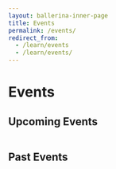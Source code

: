 ```yaml
---
layout: ballerina-inner-page
title: Events
permalink: /events/
redirect_from:
  - /learn/events
  - /learn/events/
---
```


<script src="/js/events.js"></script>
<link rel="stylesheet" href="/css/events-page.css">

<h1>Events</h1>

<!-- <h2>No upcoming events</h2> -->

<!-- ## Meetups -->

<!-- <table class="cEventTable cMeetupsList">
 <tr>
    <td class="cEventDateContainer"><span class="cEventDate">January 21, 2019 </span>6:30 PM to 8:30 PM
            <p class="cEventLocation">1061 Budapest, Paulay Ede u. 12. Budapest</p>
        </td>
        <td class="cEventDetail"><a target="_blank" href="https://www.meetup.com/Microservices-Budapest-Meetup/events/257128863/"><h4> Microservices Meetup</h4></a>
      </td>
        <td class="cEventURL"><a class="cEventRegistration" href="https://www.meetup.com/Microservices-Budapest-Meetup/events/257128863/" target="_blank">Register Now</a></td>
</tr>

</table>  -->

<!-- ## No upcoming events -->

<h2>Upcoming Events</h2>


<table class="cEventTable cConferencesList" style="width:100%;">      
                      <tr class="event-expiry" style="display:none" data-expiry="March 10, 2020 12:00:00">
                    <td class="cEventDateContainer"><span class="cEventDate">March 10, 2020</span>
                      <p class="cEventLocation">San Jose, California, USA</p>
                      </td>
                      <td class="cEventDetail"><a target="_blank" href="https://www.meetup.com/Kubernetes-for-Developers"><h4>Kubernetes for Developers Meetup</h4></a>
                          <h5>Ballerinas & Zebras in Kubernetes</h5>
                        <b>Lakmal Warusawithana,</b> Senior Director of Developer Relations, WSO2
                 </td>
               <td class="cEventURL"><a class="cEventRegistration" href="https://www.meetup.com/Kubernetes-for-Developers/events/268523459/" target="_blank">More Info</a></td> 
                  </tr>
                    <tr class="event-expiry" style="display:none" data-expiry="March 26, 2020 12:00:00">
                    <td class="cEventDateContainer"><span class="cEventDate">March 24 - 26, 2020</span>
                      <p class="cEventLocation">Vilnius, Lithuania</p>
                      </td>
                      <td class="cEventDetail"><a target="_blank" href="https://devopspro.lt/"><h4>DevOps Pro Europe 2020</h4></a>
                          <h5>[Talk] Ballerina: The Cloud-Native and DevOps Friendly Programming Language</h5>
                          <h5>[Workshop] Ballerina: Cloud Native Middleware as a Programming Language</h5>
                           <b>Anjana Fernando,</b> Director of Developer Relations, WSO2
                 </td>
               <td class="cEventURL"><a class="cEventRegistration" href="https://devopspro.lt/anjana-fernando/" target="_blank">More Info</a></td> 
                  </tr>
                  <tr class="event-expiry" style="display:none" data-expiry="May 05, 2020 12:00:00">
                    <td class="cEventDateContainer"><span class="cEventDate">May 4 - 5, 2020</span>
                      <p class="cEventLocation">Seattle, Washington, USA</p>
                      </td>
                      <td class="cEventDetail"><a target="_blank" href="https://www.developerweek.com/CloudEdition/"><h4>DeveloperWeek Seattle: Cloud Edition</h4></a>
                        <h5>Code to Kubernetes: Languages of Infrastructure</h5>
                            <b>Sameera Jayasoma,</b> Senior Director, WSO2
                 </td>
               <td class="cEventURL"><a class="cEventRegistration" href="https://qconsp.com/schedule/sp2020/tabular" target="_blank">More Info</a></td> 
                  </tr>
                <tr class="event-expiry" style="display:none" data-expiry="May 06, 2020 12:00:00">
                    <td class="cEventDateContainer"><span class="cEventDate">May 4 - 6, 2020</span>
                      <p class="cEventLocation">São Paulo, Brazil</p>
                      </td>
                      <td class="cEventDetail"><a target="_blank" href="https://qconsp.com/"><h4>QCon São Paulo</h4></a>
                        <h5></h5>
                            <b>Nuwan Bandara,</b> Senior Director - Solutions Architecture, WSO2
                 </td>
               <td class="cEventURL"><a class="cEventRegistration" href="https://qconsp.com/schedule/sp2020/tabular" target="_blank">More Info</a></td> 
                  </tr>
                  <tr class="event-expiry" style="display:none" data-expiry="May 28, 2020 12:00:00">
                    <td class="cEventDateContainer"><span class="cEventDate">May 28, 2020</span>
                      <p class="cEventLocation">San Diego, California, USA</p>
                      </td>
                      <td class="cEventDetail"><a target="_blank" href="https://www.meetup.com/San-Diego-Cloud-Native-Computing-Meetup"><h4>San Diego Cloud Native Computing Meetup</h4></a>
                        <h5>Ballerina – An Open-Source, Cloud-Native Programming Language for Microservices</h5>
                        <b>Anjana Fernando,</b> Director of Developer Relations, WSO2
                 </td>
               <td class="cEventURL"><a class="cEventRegistration" href="https://www.meetup.com/San-Diego-Cloud-Native-Computing-Meetup/events/268618473/" target="_blank">More Info</a></td> 
                  </tr>
                    <tr class="event-expiry" style="display:none" data-expiry="July 16, 2020 12:00:00">
                    <td class="cEventDateContainer"><span class="cEventDate">July 13 - 16, 2020</span>
                      <p class="cEventLocation">Portland, Oregano, USA</p>
                      </td>
                      <td class="cEventDetail"><a target="_blank" href="https://conferences.oreilly.com/oscon/oscon-or"><h4>O'Reilly Open Source Software Conference</h4></a>
                        <h5>Intensely Simplify Your Microservices Development with Ballerina</h5>
                        <b>Sameera Jayasoma,</b> Senior Director, WSO2
                 </td>
               <td class="cEventURL"><a class="cEventRegistration" href="https://conferences.oreilly.com/oscon/oscon-or/public/content/about" target="_blank">More Info</a></td> 
                  </tr>
  
                  
</table>

<h2>Past Events</h2>


<table class="cEventTable cConferencesList" style="width:100%;">  
                    <tr class="event-expiry" style="display:none" data-expiry="February 16, 2020 12:00:00">
                    <td class="cEventDateContainer"><span class="cEventDate">February 12 - 16, 2020</span>
                      <p class="cEventLocation">San Francisco, California, USA</p>
                      </td>
                      <td class="cEventDetail"><a target="_blank" href="https://www.developerweek.com/"><h4>DeveloperWeek 2020</h4></a>
                          <h5>Conquering Network-Distributed Applications Using the Ballerina Programming Language</h5>
                        <b>Anjana Fernando,</b> Director of Developer Relations, WSO2
                 </td>
               <td class="cEventURL"><a class="cEventRegistration" href="https://www.slideshare.net/BallerinaLang/developerweek-2020-conquering-network-distributed-applications-using-ballerina" target="_blank">View Slides</a></td> 
                  </tr>
                  <tr class="event-expiry" style="display:none" data-expiry="">
                    <td class="cEventDateContainer"><span class="cEventDate">December 12, 2019</span>
                      <p class="cEventLocation">Mountain View, California, USA</p>
                      </td>
                      <td class="cEventDetail"><a target="_blank" href="https://www.meetup.com/Silicon-Valley-Cloud-Native-and-Kubernetes-Meetup/events/265530711/"><h4>Cloud-Native and Kubernetes Meetup in Silicon Valley</h4></a>
                          <h5>An Introduction to the Ballerina Programming Language</h5>
                        <b>Anjana Fernando,</b> Director of Developer Relations - CTO Office, WSO2
                 </td>
               <td class="cEventURL"><a class="cEventRegistration" href="https://www.slideshare.net/BallerinaLang/cloudnative-and-kubernetes-meetup-in-silicon-valley-ballerina-cloud-native-programming-language" target="_blank">View Slides</a></td> 
                  </tr>
                  <tr class="event-expiry" style="display:none" data-expiry="">
                    <td class="cEventDateContainer"><span class="cEventDate">December 10 - 11, 2019</span>
                      <p class="cEventLocation">Paris, France</p>
                      </td>
                      <td class="cEventDetail"><a target="_blank" href="https://www.opensourcesummit.paris/"><h4>Paris Open Source Summit</h4></a>
                          <h5>Ballerina - A Modern Cloud-based Open Source Programming Language</h5>
                           <b>Paul Fremantle,</b> CTO and Co-founder, WSO2
                 </td>
               <td class="cEventURL"><a class="cEventRegistration" href="https://www.opensourcesummit.paris/" target="_blank">More Info</a></td> 
                  </tr>
                  <tr class="event-expiry" style="display:none" data-expiry="">
                    <td class="cEventDateContainer"><span class="cEventDate">December 5, 2019</span>
                      <p class="cEventLocation">San Jose, California, USA</p>
                      </td>
                      <td class="cEventDetail"><a target="_blank" href="https://www.meetup.com/downtown-san-jose-devops/events/265982303/"><h4>Downtown San Jose DevOps Meetup</h4></a>
                          <h5>Ballerina - A Programming Language for Cloud and DevOps</h5>
                        <b>Anjana Fernando,</b> Director of Developer Relations - CTO Office, WSO2
                 </td>
               <td class="cEventURL"><a class="cEventRegistration" href="https://www.slideshare.net/BallerinaLang/downtown-san-jose-devops-meetup-ballerina-a-programming-language-for-cloud-and-devops-221963732" target="_blank">View Slides</a></td> 
                  </tr>
                  <tr class="event-expiry" style="display:none" data-expiry="">
                    <td class="cEventDateContainer"><span class="cEventDate">November 7, 2019</span>
                      <p class="cEventLocation">London, UK</p>
                      </td>
                      <td class="cEventDetail"><a target="_blank" href="https://wso2.com/integration-summit/london-2019/"><h4>WSO2 Summit London</h4></a>
                          <h5>Ballerina — Cloud-native Middleware as a Programming Language</h5>
                        <b>Mauro Niewolski,</b> Senior Solutions Engineer, WSO2
                 </td>
               <td class="cEventURL"><a class="cEventRegistration" href="https://wso2.com/library/summit/2019/11/wso2-integration-summit-london-2019-ballerina-cloud-native-middleware-as-a-programming-language/" target="_blank">View Video</a></td> 
                  </tr>
                  <tr class="event-expiry" style="display:none" data-expiry="">
                    <td class="cEventDateContainer"><span class="cEventDate">November 5 - 7, 2019</span>
                      <p class="cEventLocation">Austin, Texas, USA</p>
                      </td>
                      <td class="cEventDetail"><a target="_blank" href="https://developerweekaustin2019.sched.com/"><h4>DeveloperWeek Austin</h4></a>
                          <h5>Microservices in Practice with Ballerina, Kubernetes and Istio</h5>
                        <b>Lakmal Warusawithana,</b> Senior Director of Developer Relations - CTO Office, WSO2
                 </td>
               <td class="cEventURL"><a class="cEventRegistration" href="https://www.slideshare.net/BallerinaLang/developerweek-austin-2019-microservices-in-practice-with-ballerina-kubernetes-and-istio" target="_blank">View Slides</a></td> 
                  </tr>
                  <tr class="event-expiry" style="display:none" data-expiry="">
                    <td class="cEventDateContainer"><span class="cEventDate">November 5, 2019</span>
                      <p class="cEventLocation">Bern, Switzerland</p>
                      </td>
                      <td class="cEventDetail"><a target="_blank" href="https://wso2.com/integration-summit/bern-2019/"><h4>WSO2 Summit Bern</h4></a>
                          <h5>Ballerina — Cloud-native Middleware as a Programming Language</h5>
                        <b>Paul Fremantle,</b> CTO and Co-founder, WSO2
                 </td>
               <td class="cEventURL"><a class="cEventRegistration" href="https://www.slideshare.net/wso2.org/wso2-integration-summit-bern-2019-ballerina-cloudnative-middleware-as-a-programming-language" target="_blank">View Slides</a></td> 
                  </tr>
                  <tr class="event-expiry" style="display:none" data-expiry="">
                    <td class="cEventDateContainer"><span class="cEventDate">November 5, 2019</span>
                      <p class="cEventLocation">Colombo, Sri Lanka</p>
                      </td>
                      <td class="cEventDetail"><a target="_blank" href="https://www.meetup.com/java-colombo/events/265738162/"><h4>Java Colombo Meetup</h4></a>
                          <h5>The better java for Java microservice developers</h5>
                        <b>Sanjiva Weerawarana,</b> Founder and CEO, WSO2
                 </td>
               <td class="cEventURL"><a class="cEventRegistration" href="https://www.youtube.com/watch?v=tZwOl01x8TU" target="_blank">View Video</a></td>
                  </tr>
                  <tr class="event-expiry" style="display:none" data-expiry="">
                    <td class="cEventDateContainer"><span class="cEventDate">October 8 - 10, 2019</span>
                      <p class="cEventLocation">San Jose, California, USA</p>
                      </td>
                      <td class="cEventDetail"><a target="_blank" href="https://apiworld.co/"><h4>API World</h4></a>
                          <h5>Efficient Microservices Deployment Pipelines</h5>
                        <b>Anjana Fernando,</b> Director of Developer Relations - CTO Office, WSO2
                 </td>
               <td class="cEventURL"><a class="cEventRegistration" href="https://files.devnetwork.cloud/APIWorld/presentations/2019/Anjana_Fernando.pdf" target="_blank">View Slides</a></td>
                  </tr>
                  <tr class="event-expiry" style="display:none" data-expiry="">
                    <td class="cEventDateContainer"><span class="cEventDate">October 8, 2019</span>
                      <p class="cEventLocation">San Francisco, California, USA</p>
                      </td>
                      <td class="cEventDetail"><a target="_blank" href="https://wso2.com/integration-summit/sanfrancisco-2019/"><h4>WSO2 Summit San Francisco</h4></a>
                          <h5>Ballerina — Cloud-native Middleware as a Programming Language</h5>
                        <b>Sameera Jayasoma,</b> Senior Director, WSO2
                 </td>
               <td class="cEventURL"><a class="cEventRegistration" href="https://wso2.com/library/summit/2019/10/wso2-integration-summit-sanfrancisco-2019-ballerina-cloud-native-middleware-as-a-programming-language/" target="_blank">View Video</a></td>
                  </tr>
                  <tr class="event-expiry" style="display:none" data-expiry="">
                    <td class="cEventDateContainer"><span class="cEventDate">September 26, 2019</span>
                      <p class="cEventLocation">Columbus, USA</p>
                      </td>
                      <td class="cEventDetail"><a target="_blank" href="https://www.meetup.com/columbus-microservices/events/264064167/"><h4>Columbus Microservices Meetup</h4></a>
                          <h5>Effective Microservices Development with Ballerina</h5>
                        <b>Anjana Fernando,</b> Director of Developer Relations - CTO Office, WSO2
                 </td>
               <td class="cEventURL"><a class="cEventRegistration" href="https://www.slideshare.net/lafernando/effective-microservices-development-with-ballerina" target="_blank">View Slides</a></td>
                  </tr>
                  <tr class="event-expiry" style="display:none" data-expiry="">
                    <td class="cEventDateContainer"><span class="cEventDate">September 26, 2019</span>
                      <p class="cEventLocation">Columbus, USA</p>
                      </td>
                      <td class="cEventDetail"><a target="_blank" href="https://www.meetup.com/columbus-microservices/events/264064167/"><h4>Columbus Microservices Meetup</h4></a>
                          <h5>Ballerina in Real-World Use-Case</h5>
                        <b>Glenn Donaldson & Jim Kittle,</b> Ohio State University
                 </td>
               <td class="cEventURL"><a class="cEventRegistration" href="https://www.slideshare.net/secret/AW4Gz2reZ0xNW" target="_blank">View Slides</a></td>
                  </tr>
                  <tr class="event-expiry" style="display:none" data-expiry="">
                    <td class="cEventDateContainer"><span class="cEventDate">September 24, 2019</span>
                      <p class="cEventLocation">New York, USA</p>
                      </td>
                      <td class="cEventDetail"><a target="_blank" href="https://wso2.com/integration-summit/newyork-2019/"><h4>WSO2 Summit New York</h4></a>
                          <h5>Ballerina - Cloud Native Middleware as a Programming Language</h5>
                        <b>Lakmal Warusawithana,</b> Senior Director of Developer Relations - CTO Office, WSO2
                 </td>
               <td class="cEventURL"><a class="cEventRegistration" href="https://www.slideshare.net/wso2.org/wso2-integration-summit-new-york-2019-ballerina-cloud-native-middleware-as-a-programming-language" target="_blank">View Slides</a></td>
                  </tr>
                  <tr class="event-expiry" style="display:none" data-expiry="">
                    <td class="cEventDateContainer"><span class="cEventDate">September 9 - 12, 2019</span>
                      <p class="cEventLocation">Las Vegas, Nevada, USA</p>
                      </td>
                      <td class="cEventDetail"><a target="_blank" href="https://apachecon.com/acna19/s/#/schedule"><h4>ApacheCon North America 2019</h4></a>
                          <h5>Ballerina - Re-inventing Middleware in a Programming Language</h5>
                        <b>Paul Fremantle,</b> CTO and Co-founder, WSO2
                 </td>
               <td class="cEventURL"><a class="cEventRegistration" href="https://www.slideshare.net/BallerinaLang/apachecon-na-2019-reinventing-middleware-in-a-programming-language" target="_blank">View Slides</a></td>
                  </tr>
                  <tr class="event-expiry" style="display:none" data-expiry="">
                    <td class="cEventDateContainer"><span class="cEventDate">September 9 - 12, 2019</span>
                      <p class="cEventLocation">Las Vegas, Nevada, USA</p>
                      </td>
                      <td class="cEventDetail"><a target="_blank" href="https://apachecon.com/acna19/s/#/schedule"><h4>ApacheCon North America 2019</h4></a>
                          <h5>Conquering Network Distributed Applications Using the Ballerina Programming Language</h5>
                        <b>Anjana Fernando,</b> Director of Developer Relations - CTO Office, WSO2
                 </td>
               <td class="cEventURL"><a class="cEventRegistration" href="https://www.slideshare.net/BallerinaLang/apachecon-na-2019-conquering-network-distributed-applications-using-the-ballerina-programming-language" target="_blank">View Slides</a></td>
                  </tr>
                  
</table>

<!--## Meetups

<table class="cEventTable cMeetupsList" style="width:100%;">
<tr data-expiry="December 12, 2019 12:00:00">
<td class="cEventDateContainer"><span class="cEventDate">December 12
 </span>
    <p class="cEventLocation">Mountain View, California
</p>
</td>
<td class="cEventDetail"><a target="_blank" href="https://www.meetup.com/Silicon-Valley-Cloud-Native-and-Kubernetes-Meetup/events/265530711/"><h4>Cloud-Native and Kubernetes Meetup in Silicon Valley</h4></a>
<h5>An Introduction to the Ballerina Programming Language </h5>
 <b>Anjana Fernando,</b>  Director of Developer Relations - CTO Office, WSO2

</td>
<td class="cEventURL"><a class="cEventRegistration" href="https://www.meetup.com/Silicon-Valley-Cloud-Native-and-Kubernetes-Meetup/events/265530711/" target="_blank">Register Now</a></td>
</tr>
</table> -->

<style>
.navbar-nav > li.cActive > a {
  color: rgb(87, 89, 93) !important;
}

.navbar-nav > li#Eventsli a  {
  color: #20b6b0 !important;
}
</style>
